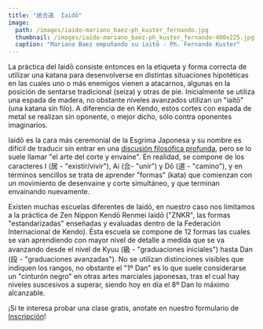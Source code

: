 ```yaml
---
title: "居合道  Iaidō"
image: 
  path: /images/iaido-mariano_baez-ph_kuster_fernando.jpg
  thumbnail: /images/iaido-mariano_baez-ph_kuster_fernando-400x225.jpg
  caption: "Mariano Baez empuñando su iaitō - Ph. Fernando Kuster"
---
```


La práctica del Iaidō consiste entonces en la etiqueta y forma correcta de utilizar una katana para desenvolverse en distintas situaciones hipotéticas en las cuales uno o más enemigos vienen a atacarnos, algunas en la posición de sentarse tradicional (seiza) y otras de pie. Inicialmente se utiliza una espada de madera, no obstante niveles avanzados utilizan un "iaitō" (una katana sin filo). A diferencia de en Kendo, estos cortes con espada de metal se realizan sin oponente, o mejor dicho, sólo contra oponentes imaginarios.

Iaidō es la cara más ceremonial de la Esgrima Japonesa y su nombre es difícil de traducir sin entrar en una [discusión filosófica profunda](https://ejmas.com/tin/2014tin/tinart-zhu1405.html), pero se lo suele llamar "el arte del corte y envaine". En realidad, se compone de los caracteres I (居 - "existir/vivir"), Ai (合- "unir") y Dō (道 - "camino"), y en términos sencillos se trata de aprender "formas" (kata) que comienzan con un movimiento de desenvaine y corte simultáneo, y que terminan envainando nuevamente.

Existen muchas escuelas diferentes de Iaidō, en nuestro caso nos limitamos a la práctica de Zen Nippon Kendō Renmei Iaidō ("ZNKR", las formas "estandarizadas" enseñadas y evaluadas dentro de la Federación Internacional de Kendo). Ésta escuela se compone de 12 formas las cuales se van aprendiendo con mayor nivel de detalle a medida que se va avanzando desde el nivel de Kyuu (級 - "graduaciones iniciales") hasta Dan (段 - "graduaciones avanzadas"). No se utilizan distinciones visibles que indiquen los rangos, no obstante el "1º Dan" es lo que suele considerarse un "cinturón negro" en otras artes marciales japonesas, tras el cual hay niveles suscesivos a superar, siendo hoy en día el 8º Dan lo máximo alcanzable.

¡Si te interesa probar una clase gratis, anotate en nuestro formulario de [Inscripción](/inscripcion)!
